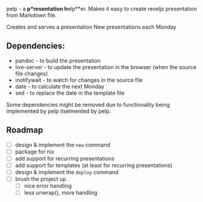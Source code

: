 pelp - a **p*resentation h**elp**er. Makes it easy to create reveljs presentation from Markdown file.

Creates and serves a presentation
New presentations each Monday

## Dependencies:

- pandoc - to build the presentation
- live-server - to update the presentation in the browser (when the source file changes)
- inotifywait - to watch for changes in the source file
- date - to calculate the next Monday
- sed - to replace the date in the template file

Some dependencies might be removed due to functionality being implemented by pelp itselmented by pelp.

## Roadmap

- [ ] design & implement the `new` command
- [ ] package for nix
- [ ] add support for recurring presentations
- [ ] add support for templates (at least for recurring presentations)
- [ ] design & implement the `deploy` command
- [ ] brush the project up
  - [ ] nice error handling
  - [ ] less unwrap(), more handling
